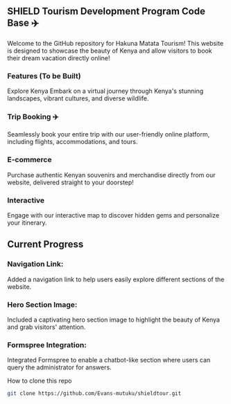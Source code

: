 ## SHIELD Tourism Development Program Code Base ✈️
Welcome to the GitHub repository for Hakuna Matata Tourism! This website is designed to showcase the beauty of Kenya and allow visitors to book their dream vacation directly online!

### Features (To be Built)
Explore Kenya
Embark on a virtual journey through Kenya's stunning landscapes, vibrant cultures, and diverse wildlife.

### Trip Booking ✈️
Seamlessly book your entire trip with our user-friendly online platform, including flights, accommodations, and tours.

### E-commerce ️
Purchase authentic Kenyan souvenirs and merchandise directly from our website, delivered straight to your doorstep!

### Interactive ️
Engage with our interactive map to discover hidden gems and personalize your itinerary.

## Current Progress
### Navigation Link: 
Added a navigation link to help users easily explore different sections of the website.
### Hero Section Image: 
Included a captivating hero section image to highlight the beauty of Kenya and grab visitors' attention.
### Formspree Integration: 
Integrated Formspree to enable a chatbot-like section where users can query the administrator for answers.

How to clone this repo

```bash
git clone https://github.com/Evans-mutuku/shieldtour.git
```
